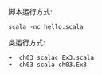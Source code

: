 

脚本运行方式:

```
scala -nc hello.scala
```


类运行方式:

```
➜  ch03 scalac Ex3.scala 
➜  ch03 scala ch03.Ex3
```